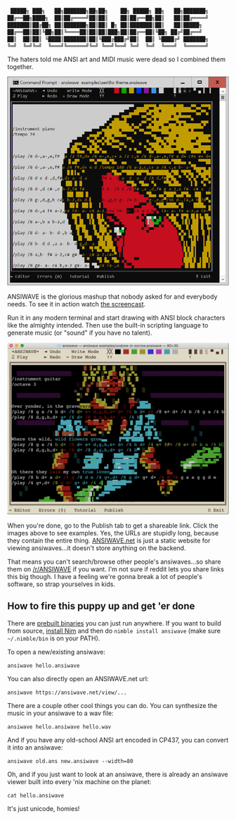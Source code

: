 ```
 █████╗ ███╗   ██╗███████╗██╗██╗    ██╗ █████╗ ██╗   ██╗███████╗
██╔══██╗████╗  ██║██╔════╝██║██║    ██║██╔══██╗██║   ██║██╔════╝
███████║██╔██╗ ██║███████╗██║██║ █╗ ██║███████║██║   ██║█████╗  
██╔══██║██║╚██╗██║╚════██║██║██║███╗██║██╔══██║╚██╗ ██╔╝██╔══╝  
██║  ██║██║ ╚████║███████║██║╚███╔███╔╝██║  ██║ ╚████╔╝ ███████╗
╚═╝  ╚═╝╚═╝  ╚═══╝╚══════╝╚═╝ ╚══╝╚══╝ ╚═╝  ╚═╝  ╚═══╝  ╚══════╝
```

The haters told me ANSI art and MIDI music were dead so I combined them together.

<a href="https://ansiwave.net/view/#name:aeriths-theme,data:eAHVXbluFEEQzfkFJy059Cz2HsYIJxwCRAAJgsQiWHvXBsEC4hCQESBEQGCBhCAj4RcISPkTvgSp63pV3bOXbY7V7DVnT_erV0dX96zsbGx3twcb2_2Nya9P7_6r5fWCS3mG_2lZ2dmYnFrZ2dge_NMtxbWd0spOr7fd709-fXoDS3lAubxJekBKKztdwua_3IZWYi7iP9xYr399ei1tYxWNW-mWigPDSj2QDsHfeoY3Kzv9rck_3IYJiv8PtltdkmwbFF3rtdpwtDXwYWg1bqy0spOvZe1YNmJ5gb-wJPf1D7Tc69BSBC4VuVy5oXqRNMp6Lduaj0r8-vXpNYnwP9pSFeb_q-2UiW8iTVCnuFRIAkuIVC6sc-eGBg1titXgtsZTGmpMnLk1FUx_YWERw0Wbsb-xPdiarN97-PTZk-eT8cNn6fG94cNHy7UwIzy2EjUUNleoCqeFQgVOPzKsNykT-UKxg33_AVGbo1WejSePH6WtQTqiwJnBECyG11iIUOUiRcp48T_Ua1X34Plm1q8TsMQcGcr0N9usUlEnQ4UCXtNFqGfwh-MnQLs2nDGgq8rAfdVqDBKDB0oBi_K8znXCOOA2Cqc9uQXxwyuPvX0q2sckwCly1uylTqk2T9Aj7l8QSjTug4jhopuwWtDsCEf8nWYr9e0xt5lrsEO5pkiM_NFVnsumMF9soSoDlpIW7n16W0aFxoIHpQEk6s5vfn16HxtzCk6OZzFujMY867HHD4av0vrZNOo0w04zbvZXQaMx0W0PNibDlZ2Nbf2X1ntpf7UZraX1s2ncacbN3loapvVe2mvG4XTDNFpLe6trabyWRmtpN_9e76Vxp9lrhvlqvd52f3N7sDHJJ-A1XV43pvLwqpMRgfZqOjLY30ekv1dgoR2kHERHGZ948DohqPDQu5Wd7vagv93vTkhNDTbUayrLFoTATu75rs14qFMZLHYtNv03zdjG2zgpq6FV7UwHPyNeoZn_rg8Y8eM0Smz-dQcbaf1sGnZ6zV6zZ7jNB6wlOkPXnWOvGafdThp2dJO0UKxKtQf1dnAPx5TR3tvM1mSs52Ou6BNUESQygrp3IjbvRX3LK99QV8UCrDKtp8CwVezihevSo3DSGy3sAFfbUdXg3VW0RxAzA4B5sik3K5wyXo83Gl8cR1vP4QipDKVxGnWaUbO_6uSmGa2lYSeN0rDDbUYbN7YH3cm-yUz-v5p3NanpZmUTpGjYSaMOnXN9kOSCA92H2gvMPatBMwr4s95crnF8M2Lr4Z58ytgcATgn1lwn5wMV-ksul99REHl7bfECOlVcitV1RYSyheok7_KeWIN9IceT5clKKzEqsBZXQJrS7rLe1FDCI1ryC-i0Udpb7TRjr8d2O71mfzXtr5I4ykaRwFHa7WSxSutno-Dtr2Y9OWr2V9NB1nrDfJ69LLbrEgvhQyQekPl5ZYdOD0qSBN7-Z1kH448uGYqQ93dqEysGq4cbejNjAoSiuz0w2cvnYeQVons00VSJPP4ukEI9vhO44-_3XjIr52lfRJ_OEk2n_eFuXQjEHSEEYqFELiFrO7J6-OBYBFaJIK0qgOJaYQO69l7ZEZ8m_38jCt5BSIq6eItrzMVWtUnmQacZNQfNbtrLaGZr0ftXu51eM1pLo2wmkvNDrGZ23PagO9kN4tTJ5z2Ao6T1RQDXwxGDtFvZW1sTPMCDIIqdZtzkdU7zvl7ZYVs37N49k0adZn-1GaZcaq-v2446W15AAvfZRqObEOfUqiGvcfekFOT9SVc5xXmKq79pK-ggVcwQF1ViYB4CVj3bRKQCKns9U3pL0ZIKju19fC5ulZBY-SojSblVP89jM-DCMRZUfmpShBgqHuajn6GQehqv2blgr5mownmpBRW6dG3i3De_Ph0GIiITynMT0EzeRTiJfsbmkPZfkqCwPqIiqvjBaX81q3ajJtHZrIGzyh-y1u-162_S96uZ2OriVlj_HbBG8unITYajVeQLQyIXWpjFLqZ6vt-nFq5aFfmG2PsH6wO8dFrRs4BVq4VSkgZoOdAS6Fs4OTKEvlHJfZ-p3yjE8MxMIEaoQElFsrvdy2E0RIERymKAKsISx8ghWdZArKSOLGYq641Bbd17WAcxgUo8HRbz9_KhZvZs93tKBHm9rKQwVl6bVnZEr0A7qxHK3XeZQqSEVPY3wnjKTGL_mMtK8Q7zvtAGKu7e21elXxLYx_khATb8s2hMRJW29SLYcYGENvoZdprdNCTbB0GVka_A8DdfAMRUjbM4s_WIQog9ZJUCyx1mQTlc2Rlsic5ScVrZGTBM2B3J_-hqiEI4l_FB1DqHEOQKTjaCxdQTGpyikUyHJQLRu1-fDrP7w7AAAkEg4MpcSQQGh4Q3jAFOIagxi9HKu5WdLp25nRfqkDgWImHUWI1jB1PAS41NkBVyv_zKDoh6rmZjBjUVisV8zLwL1hh7p8JTckk8OgAm0KDVni88tbueymNG_pMCQV2T1GvkuivlyiEIb7BYrUVigsHKQYEj-0pQUq3CWC016jDYkHGwRcY5_TzLscLdThplejG7hhU1h3or5FLFC96DCyKS5S6gyIKwsqPtPY-1GwBQXcDy5JCjNl0BhgLa1Lh2HPhSldwg1VIisKmEoW99pQ6WPSXwTEDm33jHm6XrteggRzscwBOl2o4VTJ853ghoWCKvVCAj4Q1V-9g0phhYmxdXWHhRA7doIPJMSA2AiFPTZv-sKD7viEVuUbWHyjfvnWUq-kPpzwyGvAnBYbCo7Y1NjSaths-NPlyFYLh3hs-z20kjcnyYJdSFMH8hhzmgR0P67yAwg8E3lVTX4GHzcTV49gwEde1NFwVX6qWm-wAXTk3qYaXAH8bwWhRyKgI1fws00DIKLd1qSpxsXKNYQlCUxfy9FhzKocrD8f4U9l9owQAENA4GH6w9DXbGSwVzcW2SuYieDH9q7z0SuVZxe1QVBdw3u_F-r5dxkURfQnSr7sKhppwh38NmN7v2uZN-NR2If47BPJ_cIqGNxgUvuMW1PTHgPmNZ2ckGYNWzivvlhORcI7kqlFyUN8DBM95BVoEAIzC3bHI9ynIrHtWi_KM5Yifl5qxAQXEgLtvm9mCTg86bltVjq_q8drA5uf-ixAZHBdoNxBPMQpiyYAooYBVo2Rx_7-cF388ZA3p-jHEutHhaMNF3RSBXU8HC0ZOqdg8NDz6tj0soYAL9uV5x3dkZja-1pckAVf-RkFVTJBkcpKNMT9QQMm_2W-lBZI1PPzXaudsMO710kP-L6wANqvxRiZdif4SvS23tKrrnXDSJ3KsZpSg21FQJWFCb_C_xAFRqjQdCg2LLetMBHOYQaALGQCGVbS294e1td3Ji3bKYPYJOD9rYUZ4N_cz9mHyQQU5xFh9AaYMAx64KydZFTHx139nf0jwmaSEHDWx42Ku8O7yUxaEEP0HKLRKgSc3tAipnmiujgSQv95uu5U7UtTRKB2mYdtNoDfOKNiTdDUXOdKFzeXPreJIp834k_lMUfUoToWLWOAE1CUoZsXOtqXL4zzgXdIsZlS4y2kqzUZpbtoTjSfFaZNCpgSiC1jNga9Fy-3OqedbiTXgZAyYV4CMgFckWY67dweGt890hKOyaRX4InYWOe0xHY6qFx5lKvNyWrT0k8W-99GGBhjaUwBrFS4gKSd20o6eymGM3XXWn_dVml1Il0gH1H0KAVe9bAn3QZ8gsoVRB_XVtO8Y9gF3cDfmoLbtPpV6Y17xziCQ-ydxAslba-bpgH7NBgUe-UAEk1Os1i8NBNOEqjS6I4ZiBuPcx6leJBM019PIEzYAcTbQspo95eUefKzuDPkX4uRXMGUMO6WpLO7BZfcewKgaFok3rW9rHZmHPaXfkTgK2H1NzC1wKhzB0j-lvQeT2IN-4mTBBfak7GuxaPmO1GN52hOiJxJfKXL0ZdgVeNv4ObGJMgIwAaPXNrcZ-rgNIB-gzDfKqVgzRPejmiC8OZjMLc_-BK0IolSGuplYCTcwFK0MuSImZNY4ODFpuVxriYuaKWYq4Bw7HC9pQLY_QeHIgoqvibJThCenDVDKaH0LOuDkaBwW2MAZSbNaBocJopZIfH6WqPv769NF6QgJCpHPCEX7p9Rf95DCyNBwr1w9djkp-2t6EQg8DdYX05tl-4hswkSeH319bLR6tB-eXSFV6owY7YbzR57oVwKcvq6-61Duza-Qi69nK0J4GJZBIKM7QcIQ5TUUZ1LQVAua4a6hc-1Eq8c38WlA6-rwAF0RvjmrNhAiN50kA2ztSgfWku16fqjkuDrmzR0o58NCpWUAYubEuVcW6w5nkViA9zQ2voyZKIMAdOmZAqJQnZxcE4JBlijKPdhRH66bjx1kvyCTVzu0cxcL-U3MWdJUwHtzDe_FsIe5aBYphhVAdKjyANw4yKr2kVhTB2VCWcMFpBMKm2QEUIB9kHxjqqD-z_ZLRVdVAZB-HRVtJVdHHAI06YCp8FCL5hYRE8wAJgfBHXXGof5x9q9DD9bCagMKJWAFulunjuIV4TqLHlOxTxPYkaEC5RND5LUmcBc-UyKrt1IaXgI5yZVnZizFL5JTqRfRSRsmyEJKMJ2Sr4pgOUZ-MihmyIdv6XfFaOWU8trNYpnpNydaMVixoFujF6273spvrm1JMl9AtKmZUyIhBc8ssIoG9wALKLDxFXnMwjGcsToNIydo4IgRSS_ODek1rro8Lm7gdfFQW0qfLk7SfZYa9E_VNsVdlqhVGl9M8hTujmTzIOoodq-DAM6oIA66NfCz9z5srIX0FrHknnL58Ml5YC2WTy9gmMsIzhCIipiy49xJsof3LjCAEL6aTejf2PQosZ9Zl38V4VcviGl32QRfHGxql8pnLmqbzuOioNoEaHnpzwRpCDY3Zn9aGhhFgHWn6aKBYXyme3pw1PUIcLc9T0b2qmbaoXfmWKkQqUzuU5u78S6iednJSwDlItZORjsswPyrv4ODgdFcrVBVkKzuDrWhIJ91agA_P6ESlgKBHYQ2CdIRUWZHbWUtldjSFeNEdITrsFJ-4SRTdMxBieEEFUQmUz8a5Yoa2yF_GUWzdSpaXMSeqdISKrtRY1OKUdtz2Dxq3BaZkiTxoagsYDghuZYdwi0AAGAZ8ZAMDpTn6lTXATcNcQJvYxYc6PqUwl7TPWzWbA0AkncBELHGUBQUZ8wJDbBUfPtLV6iia2eVtcTHEK3CsOmg6eNzy0LJS1QZdnvfQaHX4K702oz4Ou_c262b_NPYy3dZKVb5ScwPlyVC0tgDtlKhX3jpYtlouVZwYAlZAZY_cpupQhkGiES6SqHWBByu3RSjkN931VBeff7oNYeCGS1uGhgG9yd32rj-l1kztiwnrcrwUllw0buiiJMa3bZhQ94vprYILqDfzzrHzEcBRkCbxn_JMhU78-FtvMzuHzbQY3r3YQEA7yDy6vq47TAcyDU3v1ufdNRUablolI8SEiF7Mmwft52fLXRhIpll1zVSCaQNYnHmZk1JQrzh8QHiVOZf6gBkvWDkFXir3WXRk8ZXBFMdxSzbMzSgILO3S9NXgCu_k7t4MHqtN4IAWhJm3Z1urUQE2syqVroHHSoUJxkCloRWIako7-zVH3Q0OWBJWoaBH7I0PqWdh-i3TN9DRzB0TysccfwbOkZCJWqWGXpcfAxB0KJXWnIVOo1iT8uxruzaxBH1O6RKkKfgQfYbSiCrbVKg_LUvdugk7GWbDDhbiqjNYHtZZWU8631J24JxmWMnfwkWJnXKLeo9Y_lqO0CDtdpqDZmTJ_IYJgsL2oK9jfOQ_DP3P_ymFN-_Q25R1OdU3r9D9aMyArNO-W8VcYUk5ZIuMSxa5k3MZSWKo5XSgelywQt3aWhGdOT3YKVNQWBV2VBBh34iuDCqwpa2EGhfCqumXSKdlL42hVaBaFhvVsSI2ANhlnIAuWga1R3U8YQlDvpHYiCA92GTKpYC418SlTkkx71hHjccouqbguKlhX62ZgEaBKNSxDWLxQKw1WpvJJ8fXiZJcS3SePardjpX-Gr84O3IuNAbpMFTqISzsKnkGTuzpsPhIbtSjqnP0kuoEetBpDmRqF9pkM60QAusxODUtlVhz-jPE5mhV3KW2XWN5wQDS-XRzt65VgYlH7kbI4zp7m5bE2Z_QVHZM7BkPNmfLoRwnA5XguDxeJB7wnhFJifc0l148lGeUklWDDclMh9mn_O4pz1alQ6fySpmm1u8qR8OOnTSW2ThllJVOXdJ6DGo50Ep4R6ID-SIHHZrRS_UglbI8t2Tpu3KPOmmoejSPeuMJfTSlP-8_vUb7XT1aVZFKGONThvHK0TSWd5fmB5Cxftiqy8uUdfIEsZqf4V22E9qm3t2ewtHe0Ig7uNCTlNIbJlKZyDlRzHwSOc5xUxga6Ipobzpn-ETLQ0ukPWItlvA8lkbtTguOFl-vZs7UbBSIkXPVescSSpla-D4zBTC-t0uLmpOwADD-kvBUA8Sswjrxn9UJCCOlZlMX5hLM_2kCULCZaZxctJllDk8wmsVmJvnPq2T-UX80zzjmj7bL6n4ytRhxBxnmTvrDZft9bYmAXTNigkIp6Lo_yVOrBpKjIYFy8UJlgOuu_2CiRsefg3jF7kQnLXM7FjqrOzlLHB3IvpfZr9lbpfETzW6doGtlqamgDk-C7vZUYsViV8pMU8nN2k30YdQAXnlk5aOrchOMmoNmmMadZtTkc5i-WJrpj27Le6mv87ycGA1666JxQQt_QAubSxquMTcOg7P5iSSUxwkv0Vx26snXoHuwHkxmVcafEPhq01MoRhN-q6TvybjV4F9oyfcbrgkb5eJat36faulKPWWqx3SCFh3Ml2j-Y9-ATNCEmQhW-ViotqV9VI3j_54PC3v2h8lSKWBCc0YCvR50vBzmlSx-ws2AXq9UgLmJ92CV1BGUw_F6p6dGPRZQ2Ql2Na2g0zwAkvNTUpXea65AGtNcda3-A2kid1CLy8GTtYkCEGsV-bokvzzhb7lnnmeX5-elqif7X2quVcXk-fRV90ZFIKZ-KFZt53SQ1kVhwb56PBVpsLGthvoU5WXHcI0xbbSZ9TQPcq6EUSMtAFlnoI7jAL4lZGYm4xTGfBl3mGJ8F8ZgMDzRTbNoj-NyHYpn3blKR3LBIuBdSgHHbtTM16lkcHoRTRfw8USYt0S1ivLeSbF5LQ5T7AfEXimN8umh-pStAR7UapZ7V2SgunT2xQwPZ7S38rab0EIzZs18EkHoTpoDfNxGXhVIO6-jKEJhKVNrKgl7ohfbH4jc8wSpg9qJ88hMZ8eDC-DcB4UsknbFrmolcLE6i1m-24JGRZiAUkunXGJAD8AqWao4Fc1vnGlaaDJsa2NIuQ1k2nKvSjCJ5qLPz3FochiE1TPoDEN7q9roltc6k8Y8JTqdi-leGbDtVGeT53OZ1z55GudJn6GwcAEykUQ_-OqieZwJ9bJSUVThW2e5LpJrtqR3MIeuiOoC7Haee1Y8BQsohG7PGutD7733BaI6sCI4SvMEn8-l5eOsGTFaa6NIrdVyl_t7681Ciq7FbCQa3tabPmUBz8eTOewRex_CetAYNF45OAGc4QSxrhjBdm4CXIO7VTH_ADMgFWMt6TbzLXSKmboEe015BICYqMLOpD1gLpZonNRNDQAr3UomTeE_4NE0ZEJBX58Jud_XtX5YL9-ks-O9G0AmeYWLLSFWFUitVEJXRWinvdshP2zObcicr3SJpK9Xr3YQ1AIpFe1A5In11p2sco94LXaucc-FRGpJYSpXFp3RDNKWMHF13kPr7naDgBa0t5YJ5ofgh4QVakGUKUwukiFMm3_i4yOtgD704m11MqVUM0jtlOPbCr2Hs8_4FAAdJQdNShkwphedSnLLEvCaASynHyL38nNIXG68xXGKoD-Eo1B36iez8TKUOy3srvILc1rTuq0sEPC4mbyifC6OkrJF5ZWUn40nj9FqprX5SfL0T_oh1Iwlg05OkldtujPkVWeMetmX1jrXQdtkdnDkUQIsYGLXw-hFHFmSbaYY49lgtVuoxlj4gRJtdiE9n7NkZn1iZ9QQOMuXzvUFkIWBeyGDuIZyy09cQCqCXRLOhf6swF2LoULtiRXIFF11KD1LkycODFeWKa1aEws6vSR685vR3vWbSsBTqVflHPLKeY5LbwoHvlWygPl0JJXPaNgRL0mMBnk5wuLaRPlCm9xnipiehN0KHsa4geRimEVmdbkoEt1V25IWy3xGuHk3egmVjdUEoMsNknXuw3IomxkOz4_7ZcR5_4yolAKUjnM3cFUtQjdV28Ndme6B1rZgf3WqH8OWTjoYTQmY8FUvxm6XzJIAKh8RAXwSPRkZzgxBSkxhrGFmelcPBirFZqgh1p9N9hNn2tFf9LKcROb7Vfsm4hESJVmLQbo1FGRZt6wdh8W9ttEcxn2rNMbzunDTOHSqgrbalI5CqT8aR5LnCbedie8VZpBlN9jChGrAQUFwnsdkVKzauxZptqbwZMeGn9Ai9aWQuS8FgK7ONvvUjNMWiE1fDIA1W1XgJLes5gNymSAwp8jkOoBnedPumAHiddF8izNBK2wHD1VBXyb20NE_oT5L3LAVEvcdaZwumqyyhw8EQjYJrtuYjCpe85BmdPc7urBuXyxTqa68i-9fy6vciRC73PWkT33U5JONydm03wxXOVGvCEuLrSlhbjW_NyZpnEbNcLVDnaz-pLmrLZ4QoIPDVszp13NIV567w7YexFp2x1mZS9PvOlzND8tYC1mFkHMROgFrSYDlblIoCOJqHNzvTq2URml_Ve8OjyqMBR1YqMLjFKQO1FnYmasvLXxNc2x6XlMjzZGwGjmF3SfWQBE-Q47WMG-uC8qa4_4UyAyvsfOmpz01Vypq34chxA_AUR46NpsNNZkXBa0UyYoQC80Gmnvda3xP80kr7zu2LggXibzK4mBQFFRtt10nclHSeXZDK5XYBWxGFbaYzcGq-mDu3oT6UjK3cHP-LzQufrFxGNDXyMK18tBNn8eX6Ygf4R92hUPDEz0tzFgyEzwtfCY3eBYiv71nzrh230iWqBokgBMeVWxgg1kNQmtiF3Zlxq0WeXBALCf7md6CUyCs0wChGIBggDvkBlfrjSw944svYklqdIdaIBqkzxc370ToR5yyvBt3UemDTqTfpL9BJjWQH49an8ZPRGbeUzUvObRyS_NBKEO7-dTep-r1vGzPQDUW8canYcqcET1Z7POAbWFxh6n5rou5WhgDyMxPV8ZpdHzYAec0MtTUHZeyXPMus_jJ0cfWROjKTDZzOvS5fkgvW5NujkGSWZnXWQhwK1hdeZUMAoTdpahwVnkIWO2kRT_0FnHcgAlJTirZOaLeWLtvbbunF_c2c0Q38mRe5UYS9rvbIgytN2f9Y2o0SupNm5UoqVXAwpiiJZaVTJrYmkZRsxabg2bUjMGozicUAfQpCXCczz_hx0g3w06zT5a-9VbpUAbrunD3CWfonkkc2HUDSorsvO5k1fLWYtqCdxxAQTZkrcdDOKkxhppJ8bqKB23quwTXOF8efSfxAPIeltGjXsqa1KACZ2OyVwG-Vy2gchxHYGTbhpp5SlnYBZ1BF0DlxpF2GYtIyLAL2zKg4X023YOOS4RJ1Xub2b2TQzRpGZ_2LLUs86bAIvpBeKMYo8IPqmfzVzOE-BjXj486KWowtEy97pK757BbGRemxziCm2hq0MXSy5a1tnRBAtlRo0kaxjATpiyZNJrmMGijavgJbZ98wq8GMlPC3pjWToEYbIvlx8IvuSxgY0sLeG2lK555Wc3rJiWLP36Utsodc0SjUEnaaRh5LD_5NnI7qz-_X0G3W5PdRKMx-ki2CkIRMJ-mjAS-2zFC9Bb6lBQ2P6JEhzgoduXQSgJyM2q8R-B9B9iTxw_V09ukQyVGCH3_sRQI0ScT2QuDICf55-CI6FQYU3uJLEI4LVco8wUGLMQi1CwpVf6-17vmQqhkCl8c2fQrl5ofoQQv0xhwgFndCzSipG9f3Q7bhH0bVrlK6TL_VbWvVBaw-s0NgG4BqCXs0LJxNQVgI7Obt-Cnz1PNVPEEZd4QDz6ZsNaDTvGYkx6CH-a5ESfHgk4VoF0YQqu3YeMVszhK74LcD5rs_gF9qn7E4qCkXejHs9J6qTgGvClx63M-nbchysizNlO2EjH9t6FjQN-eqH2mRV71KGUvxe8njoutrRUDDhgkStjy5272V5sRjUHxln0RP-Y-h9y5EC1l9AjSsJNy_gcebM6vShjaz0Cxq81Yx7cAGfuhoEzbLaUmI5qu7Tuq0MogGa2MHjZzwIRUzqK2gRCPTM0DCPw6haQdjbfLiggB0LQGYKIOsPBIkJVWq8di1kFwpoQSlhGckiiVmCGKo3cExZMWYw0oHMVxb2eil1dXqtaoeN6SO8Ls4aUQRQnwdEzrsAMNUEGWFaC0xyWQhQFu7MQ0leOta-6n1QwH6ZNEItZzQqaqzIGJJr2c0HVTyPNLQGc789yeoWFMK2gqJ0c3iEV7-kjQmidjR1P1JAXBQQj3pJafiSUzVmUbmEUyD4GcDEhF9Xacey1un5m9KBaJtC_PDwkWGGIB7ReJlMopKMZqiQl4XJ4617OU5B-pEWglN2cs0lCF9SpIgoScIgwAHUFaDqyQpcaqlsv0DFykKA6L60wL2ecHQFSYqd1ItM2eMqCea5kN1hmB81FFt4PTUcFKDNMDFnaYNyyBlDXxsKAOuecAHmhrrSspnTzar0Jb-kwoqACOJOQJpSxOzaa4tDoewGNCTB4KJkIkGbCOiqRZWdw85tGZDSDP-gQr7rcwLUTGkUCqnaOEnTzNFHCCVDdTbxFMkndrarFQYgIfy4OEvXycqWbA4Clso78rzmdpQYoZbvZ0eY0_Wl88GjgCZL5Jr6Vhi-7n3OQQQzKtosTrcVYOssduxCMAbp5RX6bHY22Eu5RbZL1lW3nyXmvGqPxsQYSpMgOX0x6IAnO-T41FRtcwYq8VZW0WmCDN2Cgk7bWrUSuVtqibWT7opIAzk-veJs5yLKfVyfToktANIaXWnDjo9tTQko3oiTEZmIHRyQRa9ciGtn5JZM49fN1nmAaCwCHlePuYiKhWqz6iQyDrYCeYLRhRl6BosDZKowzUqK1F36ACxwoWocAW3iBsevqTPNBoUU1VFloXBsEa_sq69dCbf3Fnwj5r8zt92Ev7wPWRDi50iM8uCvA0GlkqwWr-6RXUSoWkQncICq6PphoyUXAEm_Sz5fJ6VYaj3rduh5yQiPIAQNR3rRg0Viw40xhXzyjMDVfGFvIg5cfSQx0iII8At7bFRIB7xnO2gomWKzXCReOFoL9RhUd8yj0rqOcObC8wvYe7m2kjtiG3mkvjcNe-yFO6AWtOSkvpg4By4bE4tInTV8OTwiOn9WKyIBh3luKSDX1JpgEMnQCATB5aqMzhSaaEwCpwc1H5yKb1jGtsCetcb9GfYW5yW2SSMFS-RXNWarOtUlxB5wKd8-uc8DnO0-tGkzBahbBrsO4K3IVJWPTcaiZ7W188TJkaMVDY1PpaepmOPqkdVIwWtXUxXmDjgDjlOu1asnj1yYNuqkb1FVAo1QrUpgBOHutYq5e58WYOawjLFXALu5S6E84vIzkKxLkCJs4tNXY_AcBFzJkr6GoO013g9opgUKA61GHY230iCtPrzEV5DZ4ljHczH7f5cJWpAZVQuCLYQDWrrAosMBnrwJJ9KtaZTFZQUaF_nsMgepIHUcBBdUDxrALWQxFxleOIsu3YnQCpptnENRtNFUCFjCm-nEcTOgHqmysGKnoQlFrUg2VvA-CKQ3m6LyhCeo6e6QzF0B8HEDuPMjASCdvJB_pGsFa9HL9L6GvgByjZiDjlKyfLU29hIYR5Z3Mu6irxpisdJiocFiBHad0OcGgjFNwH5pRcqYADIqqixlvBV0O0lHDR6lluceAzbQhGRA1zcqdh1m71dso4pgeoB6AGEITu5geeFHEx-AHHgcWxFP7qEJQwnYuugSEL_c1IenUYOoprwaA1C9SAtpymFgRk-gWjAoCIPwk66bC3BNsafQEkW4ClsqP3pqGNkuTm0qFQ9kWxpgPo5YZnefLzAs1F3YJutZ6QDICqjp3GerVSWc9XaXMFgQ3JkSfIYa5qa9rTdGEwILx4VCBkRjunpftomN7y0Yb6LAEoC2UtYp0grKbgiu7DYrklLIzAcF6ANjarklmRkYOlCcQmM-fK3vh88D8HtXlxVqqDCqSCtAR4YT_HoqpQCuswldvn0ZN7B_ceDh-k3Vfp_PDJs4Pxk4nLDsplKOpMRk0jevylCu1nBlhJDO62nS704KkO6ZvBUHhqDwqA3cmBAhWZnN36q2a2pPWqUoUMHz69t39vPEq7r9LTZ69CU0H7vv1w88KtS5c3NobjJ_ee3U0Hw3sPn-4-evLo-cFdCUzI6-mzVwf3hg9hTUq7Dx7t3X_25NHDe3tPZV1vo7excWajf-VlSr8-__j1-cfP7-kOW2dfvl27eD3dvnoBTuJeuXinLty4eY0Lf3Bv-PB0ujkeJ0HhuVN3nz17_PTc-nr3zN6jB49OP3m6_ni4d38dS9M5ePBod_ggrxo9evFw_emzVx26y9PDh09P_QYMqNfr"><img src="screenshots/windows.png" width="600" ></a>

ANSIWAVE is the glorious mashup that nobody asked for and everybody needs. To see it in action watch [the screencast](https://www.youtube.com/watch?v=zCbS0qmLxj8).

Run it in any modern terminal and start drawing with ANSI block characters like the almighty intended. Then use the built-in scripting language to generate music (or "sound" if you have no talent).

<a href="https://ansiwave.net/view/#name:undone-in-sorrow,data:eAHdW0tvElEU3vsX2NzEhQuqQBnbKis1xrjwkRh1wQrKlDbyaIBqujBhQUwXLIpNiL_F-Gv4JSbnfR8DVKsxToYEZu7jnO-ce173UmpWG1m17274KjWr_Vulf2bsUrPWqO83smp_tZxh10Zta8K2mrDUrFf7q-WCvu_3V8vZanmxWl6Umtl-f7W8KjVxfodvTF-6VsuZ-QUDts9Gp-N7R2d5LySj1NzdbdTv93EOuGer5ZTvCyHClZrQjJ4zWfjd3nNAqdpfLac6-KV5tY-_Z8wQNwS2LkrNWgOem4czfN5fLeeGYByz6J4a-GbYeeagkx0j7rfNDcAEQNoWpCiI1gwkwv1mZvKpBWu2jjFSATNuqbm7i0MQYjjKggcC3KaO5SXiC8ZG8VlBT73h7FhWMiwrVklsBdpGnK0lP0CBxJV4ebkBaZQmqpTS5xHuaVRIN_wOlIqoLbgBSRhNuJ3xDa9F2h6VSTkjz1UkvngxJGSBH5GqncoiqVSRvswEjEWCebQnhWjTyMSFL3rvrdFOWIYKUgDLDd44-NwjEVn2iZDWZA1UMW2nCwvVFOUSi8BKIMbtCm8DizW3M2nwGzcAzEsofp28Z-Ai4udeG-QsECeogIESBsNvMfdfb-oWx1snLWJdXlhz8xVoi3v_zrTxQ34VMrv4zTvkERY339NSM6uT-fIigCQWidH_xH3DGATso59m3tB7i1FBRwRNjakEXOi5Wafq_ac89MwuwwQtN3tvF_cJ95ckbGNY0RDV-4CIBG1EO_KW6DXHNxf0ZhbGBvT-crWcw9u5oabwKoodE3xfDyHgfUphWszMVGM4XBwXwDOg4DEyddo5q_ZdEpq_sli2k7sKfoFLfl5q1jFWRXRJnUkBAvnKQ2R1KoqhkLjAaPAqsilCMW3bZEiigSKNBnAAT5CBuYgvITRR5yvnRAeETIzrsAdbuk1XqKW_KWpPTCAByiUoJ-GYYeoiW4UxaR0BWZiIU7HBgHPOy5Mt1d-wUQYpzGorJ4PxZHTWzwcT1z07mbRGgfStmUI5isSMwcavyvglOyy2RerAKDsJ1qhoDcueVUR-b7pCxoaHk9bH3NXT2iyqlfIgJFIKI1FTPbFq6H5lPDUttozUQX7zYiR7bviF6UX8G68tVqcJEMBrWsHBa04f0eRwU-NN2R5L-CqUBvLYcnXewNLkgUgTeaktwABiTL9A5oQzCJNF0tSPH_yJJbaVdAwPREnK-2ELDO_RTaOpsDklzMf6eBWGicjznqfKkhwZcpIUesvo1cd85M6Hg04-2nEnAzc5zl131PqYQ5NqI6v3z1ujDlfGBHwqX3EAr8tLg_pgUZFPcyjXS0rh9gifPVxuvHwkU4bn_NCwsZGxymmvde4qB67rWq6SubYDJmqN-l4jq_bLrnLg8AGoTyOr9qHB7m6jRr_L-rsG0-dl19np7rR38rLrwFvsjW-D1pVMH8CUZjr43TY94EGnHI6RGxKAK1c5ACrKyBKxZ7jOXLsYCiSepsE5uzIn_q5kxFlIuOXswHV2Au67QRucx-nwPFglQCELG7RJ17AFBLxi8UQlrOM1OlCoE78Y3OKCzvZwrUVlHKJEQnAyyBdqdal4wR5DYztTsvLWddQEjAnXdsAISmHJjzz21E1TlY2XlZDHcQn5d2BvG0gczJt4oSitMY0WQltu4TQICA95wkce-ZzvaXYB_cUdeHj5fhi8GVtWY1fZj4slcjop56AmBKKqEZeefSYTznINLJwCBKBQgCR2T9QA9M_K0vZWNUA6sYxExQR2qYi_PEAi-LlKQobjUppUuCVKStNcHNB7DwLb9P44H-XgdT6d9Do7xjJ9OrH2utcJzedRb_gpMB05BLemzdh1R9iqvteooVXhMguuJVEda104PCInF2jhnEq1XIaPORVdw0wAuV_vn9gIo5XnX-CGyHNZxxRb5MAch2DFNj3HQWwb37Wt8Vxgw837zKEv8yYMvav1h_DA5WV3dBscMbo0fQ9It11Lh0Clr2QO3AOJslGXQtlahwdv1KULAeC0GENwqWkurPvyfR_6UHB2GzDrll0MW9AGeANNFYsn8bkUjeLM0yggmyJEhipljWzX32_At7Tnhw2k9qRavtZ-KVnoCoksDPrEatm4z8SsmMcY-gKXDlV_2TclE0WF_cBA28BXdgxswcJLT3kzL2DF4IXcUMXFVBxxakXKxgJombfCy6seXHocI9MeTGLMS02Y14QKGoCAB6OtDs7oKJomduNAQzyKcoGbGka90NswdbIVpnKJVE0gsltVvs4pjCmNpEmQZ-OxNyBr8DSbWF4kRWtEwfX0jrIVcn446ZVtTIFctKsnsgu0copvaSKzk0rRib-UE_JhXRCxKkEaCBPOtGkUrm28UZCYNyOWEgTGPunVsZuwPz4XJwTWsRd4nNYJOmSTm_TPHfpatGjwbBC0Cc3pJPTYZ0GD3PWGH4M26Oa9FMHbh2TkveI4pdtmLZpigkGa9xYhkKeqHW31GfxV-XQjcK2Xb7tOGf1Z5OXZHcXpXyVz3RCxMH8Cz2_9Tsfl6GnWJVndcujETIyBCXLwPqLjwHU5pZZG1ukDjyYthN-Bn2cuO5yNm6Zd13It13Vd4AiQtb2KoM5ct6zeOBVPYbBkA5Fg6C4T6bvvAACvDSiZjXBwySs-vDC9ozRgXNZbaONQeevdKCrlmFw7kgK0aLa1h1yupEKsGgyqRolSe8Y1sLuSR5gmsWfDGr_v2dScAhdhfAIHGExlklxeYNb8ZDJ0Uv5-YiFQWFDkqEGbmlKiIsjLnqKdK2W8GKYYJGN1KItiA0OHFeIQhCDhsXw3apsw0qQAWArmvE7cw3Ug4T1qa9sUBfIqhjWPy5SjNvIuDrFUEl7x05ey0fIFjSrVSE-RtNgKSTEDshkHOVeTQmHtFRikN8f5nTEmtMAk20L8NRxAidVaiyPjDLFN0MImFfggN0_Alh2ZPvAAxjTGLcfSrskVw1n7Q9MHnkAP9LeKnQJ3tY0C2bj2mkCiZVcgOdsl2CgjFPrB0_omHO1-gIx1imT39QFOfIDeNONMUTxKGZNKz7MF_sHm5OhBwa9EI1ExV0vsiJMt6pqR0J95vjHsuA2CwhH-JnYMiJEnB38fANYp-wVeaGjYsSSHzcijG3zYCPj9wm5xp-IecYvNfTaPYfgxubpR3zUKbdyobiYnc6HgLJx3zlZKfXKeDX2AZ6XVg3kmM9yQCQ8h6VlICjX4_KI6AjSkthaKKQ2vfdmYVEq5ZurvVl4HMnUO6uYEHcmHEjiueaXHKi_4UIVf_mTyzWljjhK8fNXWMrxYxk9u-XSh2bgrOhcVFh3NWRndMBP_aXDbBkuMohiThObpYd8i9OjoMGWg1jlLeurplBeFShzgt_Fh1dqURHsFkrWrQgNtPbTA5aMINgmOpF5OGzi6h0OZ-Pbg-kEMsySArqnHJRa6aJeaAi4FpUArHhtXK54YswzLHiz-vKAjMFRZUolFybXZqMX9a4PIBoRM0kw5eYjTrNQUqdNW1TrVUzwslUFCBcfIilSewYAtETbQtC8VbnjgDhzvFHhJy5o8zixlKD-uQyyOoS1iuM8lcRYHwWy3-ZxvZNglDTAag3xDtU3sEqsclB9j9vkYsVfvQpNBa8izXylcYv1Zd6XQwLq_aI8Bx7dAVMrzCpEMlloalb6_GxYuJMjWU4hgbckc3CQOE_31HB9bI6rTGeoUXr9yHRdtr22dLH6-0wyXRNKxJQ1LqEFy8CMNYDGG_mH_RanJiT7ioPqC-3Z68sVgw0bF38xI_KXKu9JZqwClWXshCFPZ-kOK1wOwFoMLPniwWZnkgBuh5CuS968vRMXAez2bHb-XdM7QHd_mvxKY1atIDaVzPtBlC1fGxOFa5mI58bYxjyyWqgXA42Tzyk-9mvFGTSTbULxzOuqlFprObKWqaGnPYge0yCBS21jUjcK1tTr_vvJwaI89GPRMnlS7vBNgpiRI4YbYNe8ktCEkdW2kXrUooeQMYAJuYQYKojIInYSIfftvw0z0bFyMhddWM_zi9V-NDWv-dDT8eNI5GXTd4bAPJ6Inx6O81Rm7o-HITUbDXm_sJkN3OBx08-6oNcnd-GRwmLsaLNMHpWat_wAUez893erL1zeP3j55Wq22-vnk-Hw80XbRBX_gNb-dcw7_zmuugJndam2_mtUOPq-WP5xbffu--vb9tXuMbVfTH88fv3Dvnj0yA2xxwRy3Hr1889y1z5Gse-5Nnrvh6KR7Mmj1Ht46nkxOxw8rldre4bA3vDcaV05bhx8qR2d5b7dWaY_vAr_3WoPxrZ9K3dQG"><img src="screenshots/macos.png" width="600" ></a>

When you're done, go to the Publish tab to get a shareable link. Click the images above to see examples. Yes, the URLs are stupidly long, because they contain the entire thing. [ANSIWAVE.net](https://ansiwave.net/) is just a static website for viewing ansiwaves...it doesn't store anything on the backend.

That means you can't search/browse other people's ansiwaves...so share them on [/r/ANSIWAVE](https://www.reddit.com/r/ANSIWAVE/) if you want. I'm not sure if reddit lets you share links this big though. I have a feeling we're gonna break a lot of people's software, so strap yourselves in kids.

## How to fire this puppy up and get 'er done

There are [prebuilt binaries](https://ansiwave.net/) you can just run anywhere. If you want to build from source, [install Nim](https://nim-lang.org/install.html) and then do `nimble install ansiwave` (make sure `~/.nimble/bin` is on your PATH).

To open a new/existing ansiwave:

```
ansiwave hello.ansiwave
```

You can also directly open an ANSIWAVE.net url:

```
ansiwave https://ansiwave.net/view/...
```

There are a couple other cool things you can do. You can synthesize the music in your ansiwave to a wav file:

```
ansiwave hello.ansiwave hello.wav
```

And if you have any old-school ANSI art encoded in CP437, you can convert it into an ansiwave:

```
ansiwave old.ans new.ansiwave --width=80
```

Oh, and if you just want to look at an ansiwave, there is already an ansiwave viewer built into every 'nix machine on the planet:

```
cat hello.ansiwave
```

It's just unicode, homies!
